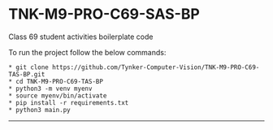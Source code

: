 # TNK-M9-PRO-C69-SAS-BP

Class 69 student activities boilerplate code

To run the project follow the below commands:

```
* git clone https://github.com/Tynker-Computer-Vision/TNK-M9-PRO-C69-TAS-BP.git
* cd TNK-M9-PRO-C69-TAS-BP
* python3 -m venv myenv
* source myenv/bin/activate
* pip install -r requirements.txt
* python3 main.py
```

---
